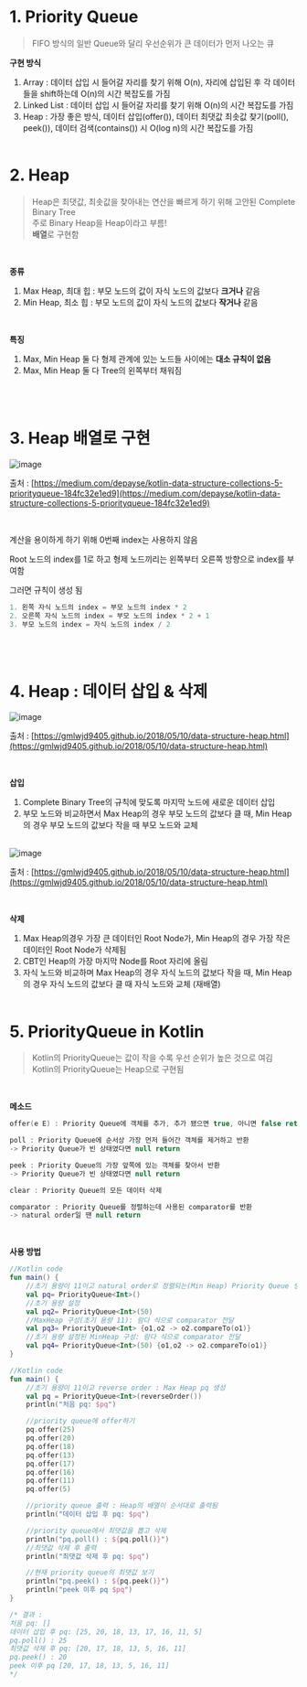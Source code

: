 # 1. Priority Queue

> FIFO 방식의 일반 Queue와 달리 우선순위가 큰 데이터가 먼저 나오는 큐
> 

**구현 방식**

1. Array : 데이터 삽입 시 들어갈 자리를 찾기 위해 O(n), 자리에 삽입된 후 각 데이터들을 shift하는데 O(n)의 시간 복잡도를 가짐
2. Linked List : 데이터 삽입 시 들어갈 자리를 찾기 위해 O(n)의 시간 복잡도를 가짐
3. Heap : 가장 좋은 방식, 데이터 삽입(offer()), 데이터 최댓값 최솟값 찾기(poll(), peek()), 데이터 검색(contains()) 시 O(log n)의 시간 복잡도를 가짐
<br/><br/>

# 2. Heap

> Heap은 최댓값, 최솟값을 찾아내는 연산을 빠르게 하기 위해 고안된 Complete Binary Tree<br/>
주로 Binary Heap을 Heap이라고 부름!<br/>
**배열**로 구현함
> 
<br/>

**종류**

1. Max Heap, 최대 힙 : 부모 노드의 값이 자식 노드의 값보다 **크거나** 같음
2. Min Heap, 최소 힙 : 부모 노드의 값이 자식 노드의 값보다 **작거나** 같음

<br/>

**특징**
1. Max, Min Heap 둘 다 형제 관계에 있는 노드들 사이에는 **대소 규칙이 없음**
2. Max, Min Heap 둘 다 Tree의 왼쪽부터 채워짐

<br/><br/>

# 3. Heap 배열로 구현

![image](https://user-images.githubusercontent.com/100047095/182015628-01066856-7035-434b-8121-4b61937567f6.png)

출처 : [https://medium.com/depayse/kotlin-data-structure-collections-5-priorityqueue-184fc32e1ed9](https://medium.com/depayse/kotlin-data-structure-collections-5-priorityqueue-184fc32e1ed9)

<br/>

계산을 용이하게 하기 위해 0번째 index는 사용하지 않음

Root 노드의 index를 1로 하고 형제 노드끼리는 왼쪽부터 오른쪽 방향으로 index를 부여함

그러면 규칙이 생성 됨

```kotlin
1. 왼쪽 자식 노드의 index = 부모 노드의 index * 2
2. 오른쪽 자식 노드의 index = 부모 노드의 index * 2 + 1
3. 부모 노드의 index = 자식 노드의 index / 2
```
<br/><br/>

# 4. Heap : 데이터 삽입 & 삭제

![image](https://user-images.githubusercontent.com/100047095/182015616-8c28e3c9-5528-40c7-935a-8709efaa54b8.png)

출처 : [https://gmlwjd9405.github.io/2018/05/10/data-structure-heap.html](https://gmlwjd9405.github.io/2018/05/10/data-structure-heap.html)

<br/>

**삽입**

1. Complete Binary Tree의 규칙에 맞도록 마지막 노드에 새로운 데이터 삽입
2. 부모 노드와 비교하면서 Max Heap의 경우 부모 노드의 값보다 클 때, Min Heap의 경우 부모 노드의 값보다 작을 때 부모 노드와 교체
<br/><br/>

![image](https://user-images.githubusercontent.com/100047095/182015606-1f2fcc5c-8c59-48e7-b263-d2ab138fefd6.png)

출처 : [https://gmlwjd9405.github.io/2018/05/10/data-structure-heap.html](https://gmlwjd9405.github.io/2018/05/10/data-structure-heap.html)

<br/>

**삭제**

1. Max Heap의경우 가장 큰 데이터인 Root Node가, Min Heap의 경우 가장 작은 데이터인 Root Node가 삭제됨
2. CBT인 Heap의 가장 마지막 Node를 Root 자리에 올림
3. 자식 노드와 비교하며 Max Heap의 경우 자식 노드의 값보다 작을 때, Min Heap의 경우 자식 노드의 값보다 클 때 자식 노드와 교체 (재배열)
<br/><br/>


# 5. PriorityQueue in Kotlin

> Kotlin의 PriorityQueue는 값이 작을 수록 우선 순위가 높은 것으로 여김<br/>
Kotlin의 PriorityQueue는 Heap으로 구현됨
> 

<br/>

**메소드**

```kotlin
offer(e E) : Priority Queue에 객체를 추가, 추가 됐으면 true, 아니면 false return

poll : Priority Queue에 순서상 가장 먼저 들어간 객체를 제거하고 반환
-> Priority Queue가 빈 상태였다면 null return 

peek : Priority Queue의 가장 앞쪽에 있는 객체를 찾아서 반환
-> Priority Queue가 빈 상태였다면 null return 

clear : Priority Queue의 모든 데이터 삭제

comparator : Priority Queue를 정렬하는데 사용된 comparator를 반환
-> natural order일 땐 null return 
```

<br/>

**사용 방법**

```kotlin
//Kotlin code 
fun main() {
    //초기 용량이 11이고 natural order로 정렬되는(Min Heap) Priority Queue 생성
    val pq= PriorityQueue<Int>()
    //초기 용량 설정
    val pq2= PriorityQueue<Int>(50)
    //MaxHeap 구성(초기 용량 11): 람다 식으로 comparator 전달
    val pq3= PriorityQueue<Int> {o1,o2 -> o2.compareTo(o1)}
    //초기 용량 설정된 MinHeap 구성: 람다 식으로 comparator 전달
    val pq4= PriorityQueue<Int>(50) {o1,o2 -> o2.compareTo(o1)}
}
```

```kotlin
//Kotlin code 
fun main() {
    //초기 용량이 11이고 reverse order : Max Heap pq 생성
    val pq = PriorityQueue<Int>(reverseOrder())
    println("처음 pq: $pq")

    //priority queue에 offer하기
    pq.offer(25)
    pq.offer(20)
    pq.offer(18)
    pq.offer(13)
    pq.offer(17)
    pq.offer(16)
    pq.offer(11)
    pq.offer(5)

    //priority queue 출력 : Heap의 배열이 순서대로 출력됨
    println("데이터 삽입 후 pq: $pq")

    //priority queue에서 최댓값을 뽑고 삭제
    println("pq.poll() : ${pq.poll()}")
    //최댓값 삭제 후 출력
    println("최댓값 삭제 후 pq: $pq")

    //현재 priority queue의 최댓값 보기
    println("pq.peek() : ${pq.peek()}")
    println("peek 이후 pq $pq")
}

/* 결과 :
처음 pq: []
데이터 삽입 후 pq: [25, 20, 18, 13, 17, 16, 11, 5]
pq.poll() : 25
최댓값 삭제 후 pq: [20, 17, 18, 13, 5, 16, 11]
pq.peek() : 20
peek 이후 pq [20, 17, 18, 13, 5, 16, 11]
*/
```
